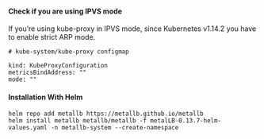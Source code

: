 #### Check if you are using IPVS mode
If you’re using kube-proxy in IPVS mode, since Kubernetes v1.14.2 you have to enable strict ARP mode.

```
# kube-system/kube-proxy configmap

kind: KubeProxyConfiguration                                                                                                  
metricsBindAddress: ""                                                                                                        
mode: ""                 
```

#### Installation With Helm
```
helm repo add metallb https://metallb.github.io/metallb
helm install metallb metallb/metallb -f metalLB-0.13.7-helm-values.yaml -n metallb-system --create-namespace
```
